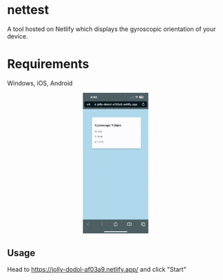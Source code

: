 # nettest
A tool hosted on Netlify which displays the gyroscopic orientation of your device.

# Requirements
Windows, iOS, Android

<p align="center">
<img src="RPReplay-Final1684442567.gif"  width="30%" height="30%">
</p>

## Usage

Head to https://jolly-dodol-af03a9.netlify.app/ and click "Start"
